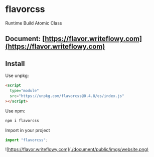 # flavorcss

Runtime Build Atomic Class

## Document: [https://flavor.writeflowy.com](https://flavor.writeflowy.com)

## Install

Use unpkg:

```html
<script
  type="module"
  src="https://unpkg.com/flavorcss@0.4.8/es/index.js"
></script>
```

Use npm:

```sh
npm i flavorcss
```

Import in your project

```js
import "flavorcss";
```

![https://flavor.writeflowy.com](./document/public/imgs/website.png)
